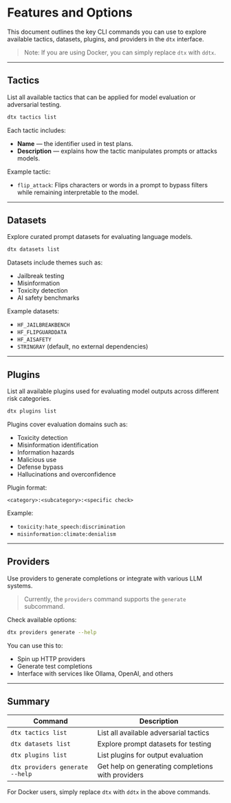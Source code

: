 # Features and Options

This document outlines the key CLI commands you can use to explore available tactics, datasets, plugins, and providers in the `dtx` interface.

> Note: If you are using Docker, you can simply replace `dtx` with `ddtx`.

---

## Tactics

List all available tactics that can be applied for model evaluation or adversarial testing.

```bash
dtx tactics list
```

Each tactic includes:
- **Name** — the identifier used in test plans.
- **Description** — explains how the tactic manipulates prompts or attacks models.

Example tactic:
- `flip_attack`: Flips characters or words in a prompt to bypass filters while remaining interpretable to the model.

---

## Datasets

Explore curated prompt datasets for evaluating language models.

```bash
dtx datasets list
```

Datasets include themes such as:
- Jailbreak testing
- Misinformation
- Toxicity detection
- AI safety benchmarks

Example datasets:
- `HF_JAILBREAKBENCH`
- `HF_FLIPGUARDDATA`
- `HF_AISAFETY`
- `STRINGRAY` (default, no external dependencies)

---

## Plugins

List all available plugins used for evaluating model outputs across different risk categories.

```bash
dtx plugins list
```

Plugins cover evaluation domains such as:
- Toxicity detection
- Misinformation identification
- Information hazards
- Malicious use
- Defense bypass
- Hallucinations and overconfidence

Plugin format:
```
<category>:<subcategory>:<specific check>
```

Example:
- `toxicity:hate_speech:discrimination`
- `misinformation:climate:denialism`

---

## Providers

Use providers to generate completions or integrate with various LLM systems.

> Currently, the `providers` command supports the `generate` subcommand.

Check available options:

```bash
dtx providers generate --help
```

You can use this to:
- Spin up HTTP providers
- Generate test completions
- Interface with services like Ollama, OpenAI, and others

---

## Summary

| Command | Description |
|---------|-------------|
| `dtx tactics list` | List all available adversarial tactics |
| `dtx datasets list` | Explore prompt datasets for testing |
| `dtx plugins list` | List plugins for output evaluation |
| `dtx providers generate --help` | Get help on generating completions with providers |

For Docker users, simply replace `dtx` with `ddtx` in the above commands.

